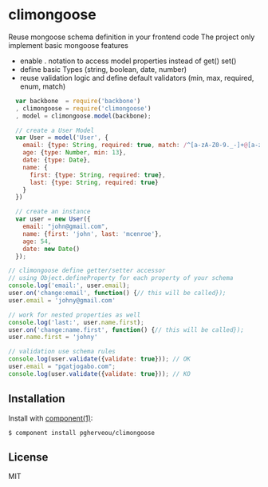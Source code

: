 
# climongoose

  Reuse mongoose schema definition in your frontend code
  The project only implement basic mongoose features

  - enable . notation to access model properties instead of get() set()
  - define basic Types (string, boolean, date, number)
  - reuse validation logic and define default validators (min, max, required, enum, match)

  ```js
    var backbone  = require('backbone')
    , climongoose = require('climongoose')
    , model = climongoose.model(backbone);

    // create a User Model
    var User = model('User', {
      email: {type: String, required: true, match: /^[a-zA-Z0-9._-]+@[a-zA-Z0-9.-]+\.[a-zA-Z]{2,4}$/},
      age: {type: Number, min: 13},
      date: {type: Date},
      name: {
        first: {type: String, required: true},
        last: {type: String, required: true}
      }
    })

    // create an instance
    var user = new User({
      email: "john@gmail.com",
      name: {first: 'john', last: 'mcenroe'},
      age: 54,
      date: new Date()
    });

  // climongoose define getter/setter accessor
  // using Object.defineProperty for each property of your schema
  console.log('email:', user.email);
  user.on('change:email', function() {// this will be called});
  user.email = 'johny@gmail.com'

  // work for nested properties as well
  console.log('last:', user.name.first);
  user.on('change:name.first', function() {// this will be called});
  user.name.first = 'johny'

  // validation use schema rules
  console.log(user.validate({validate: true})); // OK
  user.email = "pgatjogabo.com";
  console.log(user.validate({validate: true})); // KO
  ```

## Installation

  Install with [component(1)](http://component.io):

    $ component install pgherveou/climongoose


## License

  MIT
